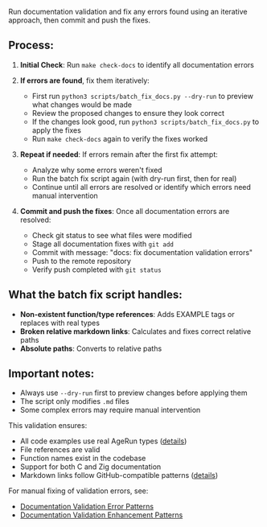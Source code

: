 Run documentation validation and fix any errors found using an iterative approach, then commit and push the fixes.

## Process:

1. **Initial Check**: Run `make check-docs` to identify all documentation errors

2. **If errors are found**, fix them iteratively:
   - First run `python3 scripts/batch_fix_docs.py --dry-run` to preview what changes would be made
   - Review the proposed changes to ensure they look correct
   - If the changes look good, run `python3 scripts/batch_fix_docs.py` to apply the fixes
   - Run `make check-docs` again to verify the fixes worked

3. **Repeat if needed**: If errors remain after the first fix attempt:
   - Analyze why some errors weren't fixed
   - Run the batch fix script again (with dry-run first, then for real)
   - Continue until all errors are resolved or identify which errors need manual intervention

4. **Commit and push the fixes**: Once all documentation errors are resolved:
   - Check git status to see what files were modified
   - Stage all documentation fixes with `git add`
   - Commit with message: "docs: fix documentation validation errors"
   - Push to the remote repository
   - Verify push completed with `git status`

## What the batch fix script handles:
- **Non-existent function/type references**: Adds EXAMPLE tags or replaces with real types
- **Broken relative markdown links**: Calculates and fixes correct relative paths
- **Absolute paths**: Converts to relative paths

## Important notes:
- Always use `--dry-run` first to preview changes before applying them
- The script only modifies `.md` files
- Some complex errors may require manual intervention

This validation ensures:
- All code examples use real AgeRun types ([details](../../kb/validated-documentation-examples.md))
- File references are valid
- Function names exist in the codebase
- Support for both C and Zig documentation
- Markdown links follow GitHub-compatible patterns ([details](../../kb/markdown-link-resolution-patterns.md))

For manual fixing of validation errors, see:
- [Documentation Validation Error Patterns](../../kb/documentation-validation-error-patterns.md)
- [Documentation Validation Enhancement Patterns](../../kb/documentation-validation-enhancement-patterns.md)